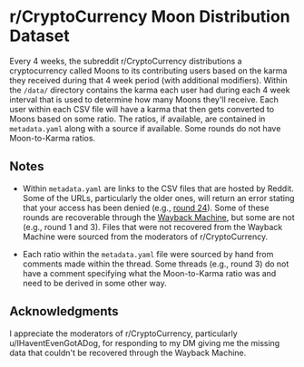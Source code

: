 # r/CryptoCurrency Moon Distribution Dataset

Every 4 weeks, the subreddit r/CryptoCurrency distributions a cryptocurrency called Moons to its contributing users based on the karma they received during that 4 week period (with additional modifiers). Within the `/data/` directory contains the karma each user had during each 4 week interval that is used to determine how many Moons they'll receive. Each user within each CSV file will have a karma that then gets converted to Moons based on some ratio. The ratios, if available, are contained in `metadata.yaml` along with a source if available. Some rounds do not have Moon-to-Karma ratios.

## Notes

- Within `metadata.yaml` are links to the CSV files that are hosted by Reddit. Some of the URLs, particularly the older ones, will return an error stating that your access has been denied (e.g., [round 24](https://reddit-meta-production.s3.amazonaws.com/distribution/publish/CryptoCurrency/round_24_finalized.csv)). Some of these rounds are recoverable through the [Wayback Machine](https://web.archive.org/), but some are not (e.g., round 1 and 3). Files that were not recovered from the Wayback Machine were sourced from the moderators of r/CryptoCurrency.

- Each ratio within the `metadata.yaml` file were sourced by hand from comments made within the thread. Some threads (e.g., round 3) do not have a comment specifying what the Moon-to-Karma ratio was and need to be derived in some other way.

## Acknowledgments

I appreciate the moderators of r/CryptoCurrency, particularly u/IHaventEvenGotADog, for responding to my DM giving me the missing data that couldn't be recovered through the Wayback Machine.